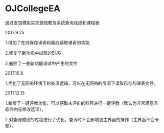 # OJCollegeEA
通过发包模拟实现登陆教务系统查询成绩和课程表

2017.9.25

1.增加了在线保存课表和离线读取课表的功能

2.修复了新功能中出现的BUG

3.删除了一些新功能调试中产生的文件

2017.10.8

1.优化了无网络环境下的处理逻辑，可以在无网络的情况下读取已存的课表文件。

2017.12.13

1.新增了一键评教功能，可以获取未评价的科目进行一键评教（默认为非常满意且软件内无修改选项）。

2.对查询成绩的过程进行了优化，查询时不会影响到主界面的操作（主界面不会卡顿）。
